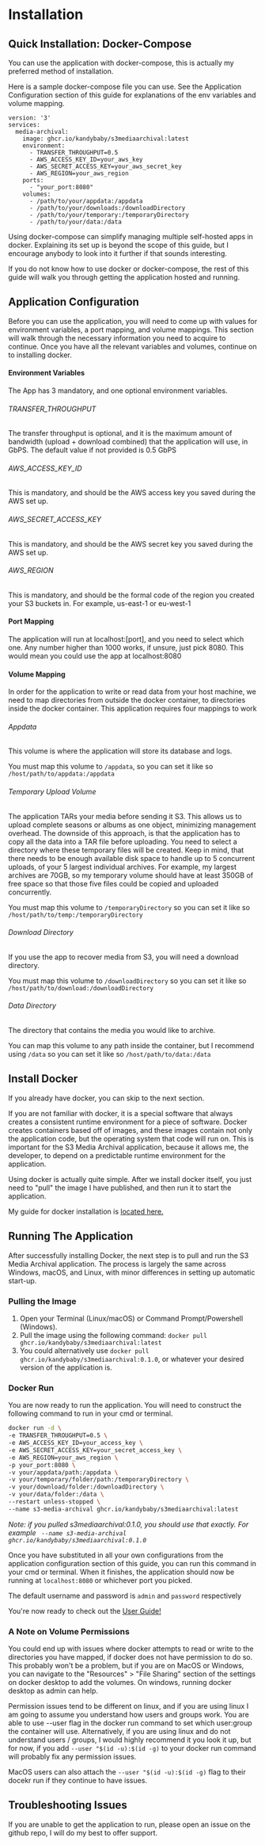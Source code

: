 # Installation 

## Quick Installation: Docker-Compose

You can use the application with docker-compose, this is actually my preferred method of installation.

Here is a sample docker-compose file you can use. See the Application Configuration section of this guide for explanations of the env variables and volume mapping. 

```
version: '3'
services:
  media-archival:
    image: ghcr.io/kandybaby/s3mediaarchival:latest
    environment:
      - TRANSFER_THROUGHPUT=0.5
      - AWS_ACCESS_KEY_ID=your_aws_key
      - AWS_SECRET_ACCESS_KEY=your_aws_secret_key
      - AWS_REGION=your_aws_region
    ports:
      - "your_port:8080"
    volumes:
      - /path/to/your/appdata:/appdata
      - /path/to/your/downloads:/downloadDirectory
      - /path/to/your/temporary:/temporaryDirectory
      - /path/to/your/data:/data

```

Using docker-compose can simplify managing multiple self-hosted apps in docker. Explaining its set up is beyond the scope of this guide, but I encourage anybody to look into it further if that sounds interesting.

If you do not know how to use docker or docker-compose, the rest of this guide will walk you through getting the application hosted and running. 

## Application Configuration

Before you can use the application, you will need to come up with values for environment variables, a port mapping, and volume mappings. This section will walk through the necessary information you need to acquire to continue. Once you have all the relevant variables and volumes, continue on to installing docker.

#### Environment Variables

The App has 3 mandatory, and one optional environment variables.

###### TRANSFER_THROUGHPUT
The transfer throughput is optional, and it is the maximum amount of bandwidth (upload + download combined) that the application will use, in GbPS. The default value if not provided is 0.5 GbPS

###### AWS_ACCESS_KEY_ID
This is mandatory, and should be the AWS access key you saved during the AWS set up.

###### AWS_SECRET_ACCESS_KEY
This is mandatory, and should be the AWS secret key you saved during the AWS set up.

###### AWS_REGION
This is mandatory, and should be the formal code of the region you created your S3 buckets in. For example, us-east-1 or eu-west-1

#### Port Mapping
The application will run at localhost:[port], and you need to select which one. Any number higher than 1000 works, if unsure, just pick 8080. This would mean you could use the app at localhost:8080

#### Volume Mapping
In order for the application to write or read data from your host machine, we need to map directories from outside the docker container, to directories inside the docker container. This application requires four mappings to work

###### Appdata
This volume is where the application will store its database and logs.

You must map this volume to ```/appdata```, so you can set it like so ``` /host/path/to/appdata:/appdata```

###### Temporary Upload Volume

The application TARs your media before sending it S3. This allows us to upload complete seasons or albums as one object, minimizing management overhead. The downside of this approach, is that the application has to copy all the data into a TAR file before uploading. You need to select a directory where these temporary files will be created. Keep in mind, that there needs to be enough available disk space to handle up to 5 concurrent uploads, of your 5 largest individual archives. For example, my largest archives are 70GB, so my temporary volume should have at least 350GB of free space so that those five files could be copied and uploaded concurrently.

You must map this volume to ```/temporaryDirectory``` so you can set it like so ``` /host/path/to/temp:/temporaryDirectory ```

###### Download Directory

If you use the app to recover media from S3, you will need a download directory.

You must map this volume to ```/downloadDirectory``` so you can set it like so ```/host/path/to/download:/downloadDirectory ```

###### Data Directory

The directory that contains the media you would like to archive.

You can map this volume to any path inside the container, but I recommend using ```/data``` so you can set it like so ```/host/path/to/data:/data```


## Install Docker

If you already have docker, you can skip to the next section. 

If you are not familiar with docker, it is a special software that always creates a consistent runtime environment for a piece of software. Docker creates containers based off of images, and these images contain not only the application code, but the operating system that code will run on. This is important for the S3 Media Archival application, because it allows me, the developer, to depend on a predictable runtime environment for the application. 

Using docker is actually quite simple. After we install docker itself, you just need to "pull" the image I have published, and then run it to start the application. 

My guide for docker installation is [located here.](./DockerInstallation.md)

## Running The Application 

After successfully installing Docker, the next step is to pull and run the S3 Media Archival application. The process is largely the same across Windows, macOS, and Linux, with minor differences in setting up automatic start-up.

### Pulling the Image

1. Open your Terminal (Linux/macOS) or Command Prompt/Powershell (Windows).
2. Pull the image using the following command: ```docker pull ghcr.io/kandybaby/s3mediaarchival:latest``` 
3. You could alternatively use ```docker pull ghcr.io/kandybaby/s3mediaarchival:0.1.0```, or whatever your desired version of the application is. 

### Docker Run

You are now ready to run the application. You will need to construct the following command to run in your cmd or terminal. 

``` bash
docker run -d \
-e TRANSFER_THROUGHPUT=0.5 \
-e AWS_ACCESS_KEY_ID=your_access_key \
-e AWS_SECRET_ACCESS_KEY=your_secret_access_key \
-e AWS_REGION=your_aws_region \
-p your_port:8080 \
-v your/appdata/path:/appdata \
-v your/temporary/folder/path:/temporaryDirectory \
-v your/download/folder:/downloadDirectory \
-v your/data/folder:/data \
--restart unless-stopped \
--name s3-media-archival ghcr.io/kandybaby/s3mediaarchival:latest
```

_Note: if you pulled s3mediaarchival:0.1.0, you should use that exactly. For example ``` --name s3-media-archival ghcr.io/kandybaby/s3mediaarchival:0.1.0```_

Once you have substituted in all your own configurations from the application configuration section of this guide, you can run this command in your cmd or terminal. When it finishes,  the application should now be running at ```localhost:8080``` or whichever port you picked.

The default username and password is ```admin``` and ```password``` respectively 

You're now ready to check out the [User Guide!](./UserGuide.md)


### A Note on Volume Permissions

You could end up with issues where docker attempts to read or write to the directories you have mapped, if docker does not have permission to do so. This probably won't be a problem, but if you are on MacOS or Windows, you can navigate to the "Resources" > "File Sharing" section of the settings on docker desktop to add the volumes. On windows, running docker desktop as admin can help.

Permission issues tend to be different on linux, and if you are using linux I am going to assume you understand how users and groups work. You are able to use --user flag in the docker run command to set which user:group the container will use. Alternatively, if you are using linux and do not understand users / groups, I would highly recommend it you look it up, but for now, if you add ```--user "$(id -u):$(id -g)``` to your docker run command will probably fix any permission issues.

MacOS users can also attach the ```--user "$(id -u):$(id -g)``` flag to their docekr run if they continue to have issues.


## Troubleshooting Issues 
If you are unable to get the application to run, please open an issue on the github repo, I will do my best to offer support.